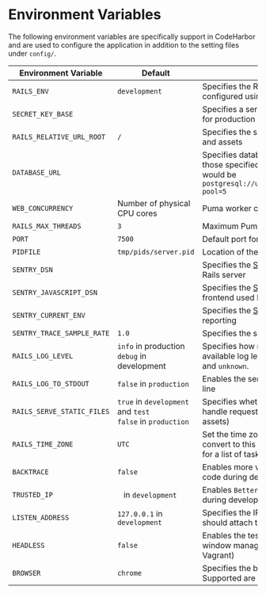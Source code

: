 # Environment Variables

The following environment variables are specifically support in CodeHarbor and are used to configure the application in addition to the setting files under `config/`.

| Environment Variable | Default | Description |  
|- |- |- |
| `RAILS_ENV` | `development` | Specifies the Rails environment which can be configured using the files in `config/environments` |  
| `SECRET_KEY_BASE` | ` ` | Specifies a server-side secret for Rails, must be set for production |  
| `RAILS_RELATIVE_URL_ROOT` | `/` | Specifies the subpath of the application, used for links and assets |  
| `DATABASE_URL` | ` ` | Specifies database parameters to use, rather than those specified in `config/database.yml`. A valid URL would be `postgresql://username:password@host:5432/database?pool=5` |  
| `WEB_CONCURRENCY` | Number of physical CPU cores | Puma worker count in production for cluster mode |
| `RAILS_MAX_THREADS` | `3` | Maximum Puma thread count per worker |  
| `PORT` | `7500` | Default port for the web server |
| `PIDFILE` | `tmp/pids/server.pid` | Location of the file to store the Puma process ID |
| `SENTRY_DSN` | ` ` | Specifies the [Sentry error reporting](https://sentry.io) endpoint for the Rails server |  
| `SENTRY_JAVASCRIPT_DSN` | ` `   | Specifies the [Sentry error reporting](https://sentry.io) endpoint for the frontend used by browsers |  
| `SENTRY_CURRENT_ENV` | ` ` | Specifies the [Sentry](https://sentry.io) environment used for error reporting |  
| `SENTRY_TRACE_SAMPLE_RATE` | `1.0` | Specifies the sampling rate for traces in [Sentry](https://sentry.io) |  
| `RAILS_LOG_LEVEL` | `info` in production<br>`debug` in development | Specifies how many log messages to print. The available log levels are: `debug`, `info`, `warn`, `error`, `fatal`, and `unknown`. |  
| `RAILS_LOG_TO_STDOUT` | `false` in `production` | Enables the server to print log output to the command line |  
| `RAILS_SERVE_STATIC_FILES` | `true` in `development` and `test`<br>`false` in `production` | Specifies whether the Rails server should be able to handle requests for non-dynamic resources (e.g., assets) |  
| `RAILS_TIME_ZONE` | `UTC` | Set the time zone and make Active Record auto-convert to this zone for renderings. Run `rake -D time` for a list of tasks for finding time zone names. |
| `BACKTRACE` | `false` | Enables more verbose log output from framework code during debugging |  
| `TRUSTED_IP` | ` ` in `development`   | Enables `BetterErrors` for the given IP addresses during development |  
| `LISTEN_ADDRESS` | `127.0.0.1` in `development` | Specifies the IP address the Vagrant VM server should attach to during development |  
| `HEADLESS` | `false` | Enables the test environment to work without a window manager for feature tests (e.g., using Vagrant) |  
| `BROWSER` | `chrome` | Specifies the browser to be used for system tests. Supported are `chrome` or `firefox` |  
